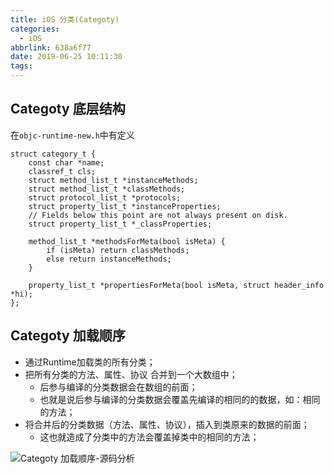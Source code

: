 ```yaml
---
title: iOS 分类(Categoty)
categories:
  - iOS
abbrlink: 638a6f77
date: 2019-06-25 10:11:30
tags:
---
```


## Categoty 底层结构

在`objc-runtime-new.h`中有定义
```objc
struct category_t {
    const char *name;
    classref_t cls;
    struct method_list_t *instanceMethods;
    struct method_list_t *classMethods;
    struct protocol_list_t *protocols;
    struct property_list_t *instanceProperties;
    // Fields below this point are not always present on disk.
    struct property_list_t *_classProperties;

    method_list_t *methodsForMeta(bool isMeta) {
        if (isMeta) return classMethods;
        else return instanceMethods;
    }

    property_list_t *propertiesForMeta(bool isMeta, struct header_info *hi);
};
```
<!-- more -->

## Categoty 加载顺序

- 通过Runtime加载类的所有分类；
- 把所有分类的方法、属性、协议 合并到一个大数组中；
    - 后参与编译的分类数据会在数组的前面；
    - 也就是说后参与编译的分类数据会覆盖先编译的相同的的数据，如：相同的方法；
- 将合并后的分类数据（方法、属性、协议），插入到类原来的数据的前面；
    - 这也就造成了分类中的方法会覆盖掉类中的相同的方法；

![Categoty 加载顺序-源码分析](https://upload-images.jianshu.io/upload_images/590107-cec967d140f1dedb.png?imageMogr2/auto-orient/strip%7CimageView2/2/w/1240)
